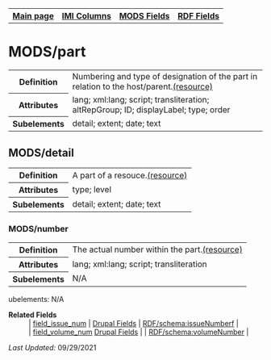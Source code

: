 <!DOCTYPE html>
<html>

<body>
<table style="width:100%">
  <tr>
    <th><a href="index.md">Main page</a></th>
	<th><a href="IMI.md">IMI Columns</a></th>
    <th><a href="MODS.md">MODS Fields</a></th>
    <th><a href="RDF.md">RDF Fields</a></th>
  </tr>
</table>


<h1>MODS/part</h1>
<table>
<tr>
	<th>Definition</th>
	<td>Numbering and type of designation of the part in relation to the host/parent.<a href="http://www.loc.gov/standards/mods/userguide/part.html#detail">(resource)</a></td>
</tr>
<tr>
	<th>Attributes</th>
	<td>lang; xml:lang; script; transliteration; altRepGroup; ID; displayLabel; type; order</td>
</tr>
<tr>
	<th>Subelements</th>
	<td>detail; extent; date; text</td>
</tr>
</table>
<h2>MODS/detail</h2>
<table>
<tr>
	<th>Definition</th>
	<td>A part of a resouce.<a href="http://www.loc.gov/standards/mods/userguide/part.html">(resource)</a></td>
</tr>
<tr>
	<th>Attributes</th>
	<td>type; level</td>
</tr>
<tr>
	<th>Subelements</th>
	<td>detail; extent; date; text</td>
</tr>
</table>
<h3>MODS/number</h3>
<table>
<tr>
	<th>Definition</th>
	<td>The actual number within the part.<a href="http://www.loc.gov/standards/mods/userguide/part.html#number">(resource)</a></td>
</tr>
<tr>
	<th>Attributes</th>
	<td>lang; xml:lang; script; transliteration</td>
</tr>
<tr>
	<th>Subelements</th>
	<td>N/A</td>
</tr>
</table>ubelements: N/A</dd>
 <dl>
	<dt><b>Related Fields</b></dt>
		 <dd> 
			| <a href="field_issue_num.md">field_issue_num</a> | 
			<a href="DrupalFields.md#issue">Drupal Fields</a> |
			<a href="rdf.schema.issueNumber.md">RDF/schema:issueNumberf</a> | 
		</dd>
		<dd>
		  | <a href="field_volume_num.md">field_volume_num</a> 
		  	<a href="DrupalFields.md#issue">Drupal Fields</a> |
		  | <a href="rdf.schema.volumeNumber.md">RDF/schema:volumeNumber</a> | 
		 </dd>
</dl>
<p><i>Last Updated: </i>09/29/2021</p>
</body>
</html>
